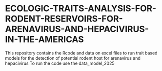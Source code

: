 # ECOLOGIC-TRAITS-ANALYSIS-FOR-RODENT-RESERVOIRS-FOR-ARENAVIRUS-AND-HEPACIVIRUS-IN-THE-AMERICAS
This repository contains the Rcode and data on excel files to run trait based models for the detection of potential rodent host for arenavirus and hepacivirus
To run the code use the data_model_2025
